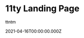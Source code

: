 ---
title: 11ty Landing Page
github: https://github.com/ttntm/11ty-landing-page
demo: https://awesome11ty.ttntm.me
author: ttntm
date: 2021-04-16T00:00:00.000Z
ssg:
  - Eleventy
cms:
  - Markdown
css:
  - PostCSS
  - Tailwind
category:
  - Business
description: A simple landing page built with 11ty and Tailwind CSS.
draft: true
publish_date: '2021-03-31T08:33:39Z'
update_date: '2021-07-13T08:30:58Z'
github_star: 89
github_fork: 40
---